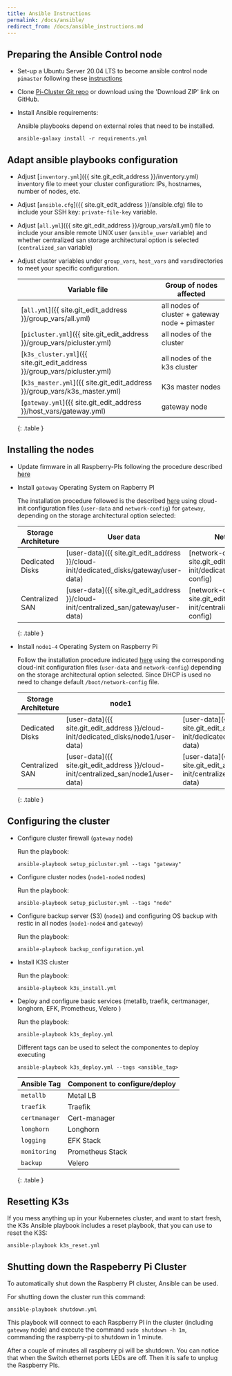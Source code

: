 ```yaml
---
title: Ansible Instructions
permalink: /docs/ansible/
redirect_from: /docs/ansible_instructions.md
---
```


## Preparing the Ansible Control node

- Set-up a Ubuntu Server 20.04 LTS to become ansible control node `pimaster` following these [instructions](/docs/pimaster/)

- Clone [Pi-Cluster Git repo](https://github.com/ricsanfre/pi-cluster) or download using the 'Download ZIP' link on GitHub. 

- Install Ansible requirements:

   Ansible playbooks depend on external roles that need to be installed.

   ```shell
   ansible-galaxy install -r requirements.yml
   ```

## Adapt ansible playbooks configuration

- Adjust [`inventory.yml`]({{ site.git_edit_address }}/inventory.yml) inventory file to meet your cluster configuration: IPs, hostnames, number of nodes, etc.

- Adjust [`ansible.cfg`]({{ site.git_edit_address }}/ansible.cfg) file to include your SSH key: `private-file-key` variable.

- Adjust [`all.yml`]({{ site.git_edit_address }}/group_vars/all.yml) file to include your ansible remote UNIX user (`ansible_user` variable) and whether centralized san storage architectural option is selected (`centralized_san` variable)

- Adjust cluster variables under `group_vars`, `host_vars` and `vars`directories to meet your specific configuration.

   | Variable file | Group of nodes affected |
   |----|----|
   | [`all.yml`]({{ site.git_edit_address }}/group_vars/all.yml) | all nodes of cluster + gateway node + pimaster |
   | [`picluster.yml`]({{ site.git_edit_address }}/group_vars/picluster.yml) | all nodes of the cluster | 
   | [`k3s_cluster.yml`]({{ site.git_edit_address }}/group_vars/picluster.yml) | all nodes of the k3s cluster |
   | [`k3s_master.yml`]({{ site.git_edit_address }}/group_vars/k3s_master.yml) | K3s master nodes |
   | [`gateway.yml`]({{ site.git_edit_address }}/host_vars/gateway.yml) | gateway node |
   {: .table }

## Installing the nodes

- Update firmware in all Raspberry-PIs following the procedure described [here](/docs/firmware/)

- Install `gateway` Operating System on Rapberry PI
   
   The installation procedure followed is the described [here](/docs/ubuntu/) using cloud-init configuration files (`user-data` and `network-config`) for `gateway`, depending on the storage architectural option selected:

   | Storage Architeture| User data    | Network configuration |
   |--------------------| ------------- |-------------|
   |  Dedicated Disks |[user-data]({{ site.git_edit_address }}/cloud-init/dedicated_disks/gateway/user-data) | [network-config]({{ site.git_edit_address }}/cloud-init/dedicated_disks/gateway/network-config)|
   | Centralized SAN | [user-data]({{ site.git_edit_address }}/cloud-init/centralized_san/gateway/user-data) | [network-config]({{ site.git_edit_address }}/cloud-init/centralized_san/gateway/network-config) |
   {: .table }

- Install `node1-4` Operating System on Raspberry Pi

   Follow the installation procedure indicated [here](/docs/ubuntu/) using the corresponding cloud-init configuration files (`user-data` and `network-config`) depending on the storage architectural option selected. Since DHCP is used no need to change default `/boot/network-config` file.

   | Storage Architeture | node1   | node2 | node3 | node 4 |
   |-----------| ------- |-------|-------|--------|
   | Dedicated Disks | [user-data]({{ site.git_edit_address }}/cloud-init/dedicated_disks/node1/user-data) | [user-data]({{ site.git_edit_address }}/cloud-init/dedicated_disks/node2/user-data)| [user-data]({{ site.git_edit_address }}/cloud-init/dedicated_disks/node3/user-data) | [user-data]({{ site.git_edit_address }}/cloud-init/dedicated_disks/node4/user-data) |
   | Centralized SAN | [user-data]({{ site.git_edit_address }}/cloud-init/centralized_san/node1/user-data) | [user-data]({{ site.git_edit_address }}/cloud-init/centralized_san/node2/user-data)| [user-data]({{ site.git_edit_address }}/cloud-init/centralized_san/node3/user-data) | [user-data]({{ site.git_edit_address }}/cloud-init/centralized_san/node4/user-data) |
   {: .table }

## Configuring the cluster

- Configure cluster firewall (`gateway` node)
   
   Run the playbook:

   ```shell
   ansible-playbook setup_picluster.yml --tags "gateway"
   ```
- Configure cluster nodes (`node1-node4` nodes)

   Run the playbook:

   ```shell
   ansible-playbook setup_picluster.yml --tags "node"
   ```
- Configure backup server (S3) (`node1`) and configuring OS backup with restic in all nodes (`node1-node4` and `gateway`)

   Run the playbook:

   ```shell
   ansible-playbook backup_configuration.yml
   ```

- Install K3S cluster

   Run the playbook:

   ```shell
   ansible-playbook k3s_install.yml
   ```

- Deploy and configure basic services (metallb, traefik, certmanager, longhorn, EFK, Prometheus, Velero )

   Run the playbook:

   ```shell
   ansible-playbook k3s_deploy.yml
   ```

   Different tags can be used to select the componentes to deploy executing

   ```shell
   ansible-playbook k3s_deploy.yml --tags <ansible_tag>
   ```

   | Ansible Tag | Component to configure/deploy |
   |---|---|
   | `metallb` | Metal LB |
   | `traefik` | Traefik | 
   | `certmanager` | Cert-manager |
   | `longhorn` | Longhorn |
   | `logging` | EFK Stack |
   | `monitoring` | Prometheus Stack |
   | `backup` | Velero |
   {: .table }

## Resetting K3s

If you mess anything up in your Kubernetes cluster, and want to start fresh, the K3s Ansible playbook includes a reset playbook, that you can use to reset the K3S:

```shell
ansible-playbook k3s_reset.yml
```

## Shutting down the Raspeberry Pi Cluster

To automatically shut down the Raspberry PI cluster, Ansible can be used.

For shutting down the cluster run this command:

```
ansible-playbook shutdown.yml
```

This playbook will connect to each Raspberry PI in the cluster (including `gateway` node) and execute the command `sudo shutdown -h 1m`, commanding the raspberry-pi to shutdown in 1 minute.

After a couple of minutes all raspberry pi will be shutdown. You can notice that when the Switch ethernet ports  LEDs are off. Then it is safe to unplug the Raspberry PIs.
